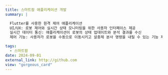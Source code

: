 ```yaml
---
title: 스마트팜 애플리케이션 개발
summary: |

  Flutter를 사용한 원격 제어 애플리케이션
  UI/UX: 로봇 제어와 실시간 상태 모니터링을 위한 사용자 인터페이스 제공
  실시간 데이터 통신: 애플리케이션이 로봇의 상태 업데이트와 분석 결과를 수신
  제어 기능: 사용자가 로봇을 수동으로 이동시키고 살충제 분사 명령을 내릴 수 있는 기능 제공

tags:
  - 스마트팜
date: 2024-09-01
external_link: http://github.com
view: "gorgeous_card"
---
```

